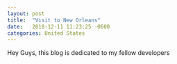 ```yaml
---
layout: post
title:  "Visit to New Orleans"
date:   2018-12-11 11:23:25 -0600
categories: United States
---
```


Hey Guys, this blog is dedicated to my fellow developers 